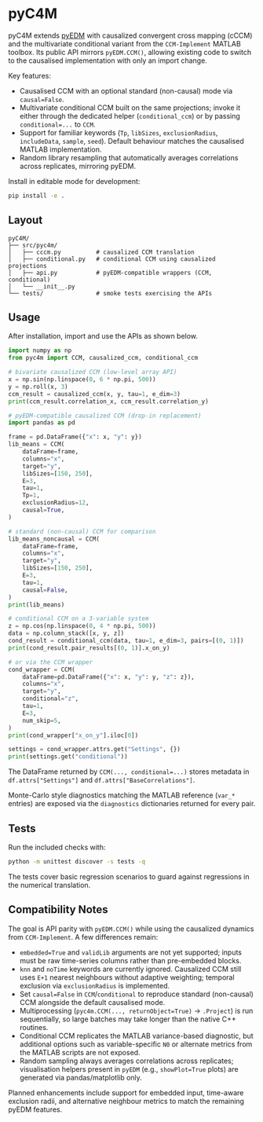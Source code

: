 # pyC4M

pyC4M extends [pyEDM](https://github.com/SugiharaLab/pyEDM) with causalized convergent cross mapping (cCCM) and the multivariate conditional variant from the `CCM-Implement` MATLAB toolbox. Its public API mirrors `pyEDM.CCM()`, allowing existing code to switch to the causalised implementation with only an import change.

Key features:

- Causalised CCM with an optional standard (non-causal) mode via `causal=False`.
- Multivariate conditional CCM built on the same projections; invoke it either through the dedicated helper (`conditional_ccm`) or by passing `conditional=...` to `CCM`.
- Support for familiar keywords (`Tp`, `libSizes`, `exclusionRadius`, `includeData`, `sample`, `seed`). Default behaviour matches the causalised MATLAB implementation.
- Random library resampling that automatically averages correlations across replicates, mirroring pyEDM.

Install in editable mode for development:

```bash
pip install -e .
```

## Layout

```
pyC4M/
├── src/pyc4m/
│   ├── cccm.py          # causalized CCM translation
│   ├── conditional.py   # conditional CCM using causalized projections
│   ├── api.py           # pyEDM-compatible wrappers (CCM, conditional)
│   └── __init__.py
└── tests/               # smoke tests exercising the APIs
```

## Usage

After installation, import and use the APIs as shown below.

```python
import numpy as np
from pyc4m import CCM, causalized_ccm, conditional_ccm

# bivariate causalized CCM (low-level array API)
x = np.sin(np.linspace(0, 6 * np.pi, 500))
y = np.roll(x, 3)
ccm_result = causalized_ccm(x, y, tau=1, e_dim=3)
print(ccm_result.correlation_x, ccm_result.correlation_y)

# pyEDM-compatible causalized CCM (drop-in replacement)
import pandas as pd

frame = pd.DataFrame({"x": x, "y": y})
lib_means = CCM(
    dataFrame=frame,
    columns="x",
    target="y",
    libSizes=[150, 250],
    E=3,
    tau=1,
    Tp=1,
    exclusionRadius=12,
    causal=True,
)

# standard (non-causal) CCM for comparison
lib_means_noncausal = CCM(
    dataFrame=frame,
    columns="x",
    target="y",
    libSizes=[150, 250],
    E=3,
    tau=1,
    causal=False,
)
print(lib_means)

# conditional CCM on a 3-variable system
z = np.cos(np.linspace(0, 4 * np.pi, 500))
data = np.column_stack([x, y, z])
cond_result = conditional_ccm(data, tau=1, e_dim=3, pairs=[(0, 1)])
print(cond_result.pair_results[(0, 1)].x_on_y)

# or via the CCM wrapper
cond_wrapper = CCM(
    dataFrame=pd.DataFrame({"x": x, "y": y, "z": z}),
    columns="x",
    target="y",
    conditional="z",
    tau=1,
    E=3,
    num_skip=5,
)
print(cond_wrapper["x_on_y"].iloc[0])

settings = cond_wrapper.attrs.get("Settings", {})
print(settings.get("conditional"))
```

The DataFrame returned by `CCM(..., conditional=...)` stores metadata in `df.attrs["Settings"]` and `df.attrs["BaseCorrelations"]`.


Monte-Carlo style diagnostics matching the MATLAB reference (`var_*` entries) are exposed via the `diagnostics` dictionaries returned for every pair.

## Tests

Run the included checks with:

```bash
python -m unittest discover -s tests -q
```

The tests cover basic regression scenarios to guard against regressions in the numerical translation.

## Compatibility Notes

The goal is API parity with `pyEDM.CCM()` while using the causalized dynamics from `CCM-Implement`. A few differences remain:

- `embedded=True` and `validLib` arguments are not yet supported; inputs must be raw time-series columns rather than pre-embedded blocks.
- `knn` and `noTime` keywords are currently ignored. Causalized CCM still uses `E+1` nearest neighbours without adaptive weighting; temporal exclusion via `exclusionRadius` is implemented.
- Set `causal=False` in `CCM`/`conditional` to reproduce standard (non-causal) CCM alongside the default causalised mode.
- Multiprocessing (`pyc4m.CCM(..., returnObject=True)` -> `.Project`) is run sequentially, so large batches may take longer than the native C++ routines.
- Conditional CCM replicates the MATLAB variance-based diagnostic, but additional options such as variable-specific `N0` or alternate metrics from the MATLAB scripts are not exposed.
- Random sampling always averages correlations across replicates; visualisation helpers present in `pyEDM` (e.g., `showPlot=True` plots) are generated via pandas/matplotlib only.

Planned enhancements include support for embedded input, time-aware exclusion radii, and alternative neighbour metrics to match the remaining pyEDM features.
